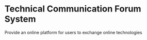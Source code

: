 # Technical Communication Forum System
Provide an online platform for users to exchange online technologies
